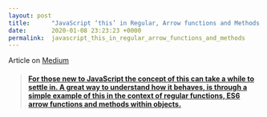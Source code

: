 ```yaml
---
layout: post
title:      "JavaScript ‘this’ in Regular, Arrow functions and Methods "
date:       2020-01-08 23:23:23 +0000
permalink:  javascript_this_in_regular_arrow_functions_and_methods
---
```



Article on [Medium](https://medium.com/@fbohorqu/implementing-facebook-js-sdk-login-frontend-rails-api-backend-62bcbaa3f7da)

<blockquote class="embedly-card"><h4><a class="embedly-card" data-card-controls="0" href="https://medium.com/@fbohorqu/javascript-this-a-quick-example-regular-arrow-functions-and-methods-95fdfae01c98"> For those new to JavaScript the concept of this can take a while to settle in. A great way to understand how it behaves, is through a simple example of this in the context of regular functions, ES6 arrow functions and methods within objects.</a>
<script async src="//cdn.embedly.com/widgets/platform.js" charset="UTF-8"></script></p></blockquote>

